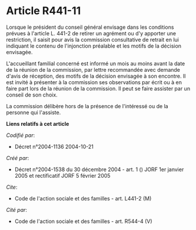 # Article R441-11

Lorsque le président du conseil général envisage dans les conditions prévues à l'article L. 441-2 de retirer un agrément ou
d'y apporter une restriction, il saisit pour avis la commission consultative de retrait en lui indiquant le contenu de
l'injonction préalable et les motifs de la décision envisagée.

L'accueillant familial concerné est informé un mois au moins avant la date de la réunion de la commission, par lettre
recommandée avec demande d'avis de réception, des motifs de la décision envisagée à son encontre. Il est invité à présenter à
la commission ses observations par écrit ou à en faire part lors de la réunion de la commission. Il peut se faire assister
par un conseil de son choix.

La commission délibère hors de la présence de l'intéressé ou de la personne qui l'assiste.

**Liens relatifs à cet article**

_Codifié par_:

  - Décret n°2004-1136 2004-10-21

_Créé par_:

  - Décret n°2004-1538 du 30 décembre 2004 - art. 1 () JORF 1er janvier 2005 et rectificatif JORF 5 février 2005

_Cite_:

  - Code de l'action sociale et des familles - art. L441-2 (M)

_Cité par_:

  - Code de l'action sociale et des familles - art. R544-4 (V)
